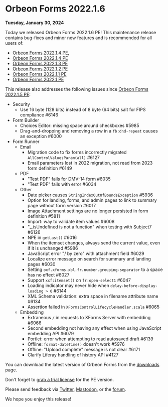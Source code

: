 # Orbeon Forms 2022.1.6

__Tuesday, January 30, 2024__

Today we released Orbeon Forms 2022.1.6 PE! This maintenance release contains bug-fixes and minor new features and is recommended for all users of:

- [Orbeon Forms 2022.1.4 PE](orbeon-forms-2022.1.5.md),
- [Orbeon Forms 2022.1.4 PE](orbeon-forms-2022.1.4.md)
- [Orbeon Forms 2022.1.3 PE](orbeon-forms-2022.1.3.md)
- [Orbeon Forms 2022.1.2 PE](orbeon-forms-2022.1.2.md)
- [Orbeon Forms 2022.1.1 PE](orbeon-forms-2022.1.1.md)
- [Orbeon Forms 2022.1 PE](orbeon-forms-2022.1.md)

This release also addresses the following issues since [Orbeon Forms 2022.1.5 PE](orbeon-forms-2022.1.5.md):

- Security
    - Use 16 byte (128 bits) instead of 8 byte (64 bits) salt for FIPS compliance #6146
- Form Builder
    - Choices Editor: missing space around checkboxes #5985
    - Drag-and-dropping and removing a row in a `fb:dnd-repeat` causes an exception #6000
- Form Runner
    - Email
        - Migration code to fix forms incorrectly migrated `AllControlValuesParam(all)` #6127
        - Email parameters lost in 2022 migration, not read from 2023 form definition #6149
    - PDF
        - "Test PDF" fails for DMV-14 form #6035
        - "Test PDF" fails with error #6034
    - Other
        - Date picker causes `StringIndexOutOfBoundsException` #5936
        - Option for landing, forms, and admin pages to link to summary page without form version #6017
        - Image Attachment settings are no longer persisted in form definition #5811
        - Import: way to validate item values #6008
        - "_.isUndefined is not a function" when testing with Subject7 #6126
        - NPE in `getLast()` #6016
        - When the itemset changes, always send the current value, even if it is unchanged #5986
        - JavaScript error "/ by zero" with attachment field #6029
        - Localize error message on search for summary and landing pages #6030
        - Setting `oxf.xforms.xbl.fr.number.grouping-separator` to a space has no effect #6027
        - Support `xxf:itemset()` on `fr:open-select1` #6047
        - Loading indicator may never hide when `delay-before-display-loading > 0` #6144
        - XML Schema validation: extra space in filename attribute name #6134
        - Assertion failed in `XFormsControlLifecycleHandler.scala` #6065
    - Embedding
        - Extraneous `/` in requests to XForms Server with embedding #6066
        - Second embedding not having any effect when using JavaScript embedding API #6079
        - Portlet: error when attempting to read autosaved draft #6139
        - Offline: `format-dateTime()` doesn't work #5976
        - Offline: "Upload complete" message is not clear #6171
        - Clarify Liferay handling of history API #4127

You can download the latest version of Orbeon Forms from the [downloads](https://www.orbeon.com/download) page.

Don't forget to [grab a trial license](https://prod.orbeon.com/prod/fr/orbeon/register/new) for the PE version.

Please send feedback via [Twitter](https://twitter.com/orbeon), [Mastodon](https://mastodon.social/@orbeon), or the [forum](https://www.orbeon.com/community).

We hope you enjoy this release!

